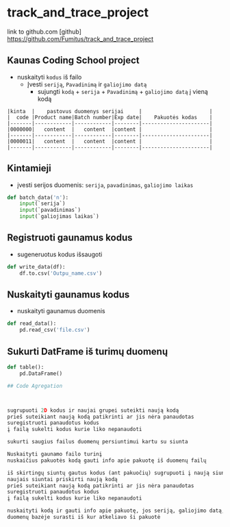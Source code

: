 # track_and_trace_project
link to github.com [github]
https://github.com/Fumitus/track_and_trace_project
## Kaunas Coding School project

- nuskaityti `kodus` iš failo
    - Įvesti `seriją`, `Pavadinimą` ir `galiojimo datą`
        - sujungti `kodą` + `serija` + `Pavadinimą` + `galiojimo datą` į vieną kodą


```
|kinta  |    pastovus duomenys serijai     |                      |             
|  code |Product name|Batch number|Exp date|    Pakuotės kodas    |
|-------|------------|------------|--------|----------------------|
|0000000|   content  |   content  |content |                      |
|-------|------------|------------|--------|----------------------|
|0000011|   content  |   content  |content |                      |
|-------|------------|------------|--------|----------------------|
```

## Kintamieji
- įvesti serijos duomenis: `serija`, `pavadinimas`, `galiojimo laikas`

```py
def batch_data('n'):
    input(`serija`)
    input(`pavadinimas`)
    input(`galiojimas laikas`)
```

## Registruoti gaunamus kodus
- sugeneruotus kodus išsaugoti
```py
def write_data(df):
    df.to.csv('Outpu_name.csv')
```

## Nuskaityti gaunamus kodus

- nuskaityti gaunamus duomenis
```py
def read_data():
    pd.read_csv('file.csv')
```

## Sukurti DatFrame iš turimų duomenų

```py
def table():
    pd.DataFrame()

## Code Agregation



sugrupuoti 2D kodus ir naujai grupei suteikti naują kodą
prieš suteikiant naują kodą patikrinti ar jis nėra panaudotas
suregistruoti panaudotus kodus
į failą sukelti kodus kurie liko nepanaudoti

sukurti saugius failus duomenų persiuntimui kartu su siunta

Nuskaityti gaunamo failo turinį
nuskaičius pakuotės kodą gauti info apie pakuotę iš duomenų failų

iš skirtingų siuntų gautus kodus (ant pakuočių) sugrupuoti į naują siuntą
naujais siuntai priskirti naują kodą
prieš suteikiant naują kodą patikrinti ar jis nėra panaudotas
suregistruoti panaudotus kodus
į failą sukelti kodus kurie liko nepanaudoti

nuskaityti kodą ir gauti info apie pakuotę, jos seriją, galiojimo datą, pavadinimą
duomenų bazėje surasti iš kur atkeliavo ši pakuotė
